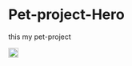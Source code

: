 # Pet-project-Hero
this my pet-project 

<a href="https://www.freeiconspng.com/img/9892" title="Image from freeiconspng.com"><img src="https://www.freeiconspng.com/uploads/link-icon-png-14.png" width="20" alt="Link Icon Png" /></a>
